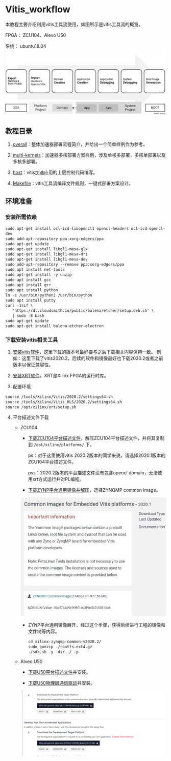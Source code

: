 # Vitis_workflow
本教程主要介绍利用vitis工具流使用，如图所示是vitis工具流的概览。

FPGA：  ZCU104、Alevo U50

系统：  ubuntu18.04

![图1 vitis工作流程](./img/vitis_workflow.image)

## 教程目录

1. [overall](./overall/README.md)：整体加速器部署流程简介，并给出一个简单样例作为参考。

2. [multi-kernels](./multi-kernels/README.md)：加速器多核部署方案样例，涉及单核多部署，多核单部署以及多核多部署。

3. [host](./host/README.md)：vitis加速应用的上层控制代码编写。

4. [Makefile](./Makefile/README.md)：vitis工具流编译文件规则，一键式部署方案设计。


## 环境准备

### 安装所需依赖
```
sudo apt-get install ocl-icd-libopencl1 opencl-headers ocl-icd-opencl-dev
sudo add-apt-repository ppa:xorg-edgers/ppa 
sudo apt-get update
sudo apt-get install libgl1-mesa-glx
sudo apt-get install libgl1-mesa-dri
sudo apt-get install libgl1-mesa-dev
sudo add-apt-repository --remove ppa:xorg-edgers/ppa
sudo apt install net-tools
sudo apt-get install -y unzip
sudo apt install gcc
sudo apt install g++
sudo apt install python
ln -s /usr/bin/python2 /usr/bin/python
sudo apt install putty
curl -1sLf \
   'https://dl.cloudsmith.io/public/balena/etcher/setup.deb.sh' \
   | sudo -E bash
sudo apt-get update
sudo apt-get install balena-etcher-electron
```
### 下载安装vitis相关工具

1. [安装vitis软件](https://www.xilinx.com/support/download/index.html/content/xilinx/en/downloadNav/vitis.html)，这里下载的版本号最好要与之后下载相关内容保持一致。
	例如：这里下载了vitis2020.2，后续的软件和镜像最好也下载2020.2或者之前版本以保证兼容性。

2. [安装XRT软件](https://www.xilinx.com/products/design-tools/vitis/xrt.html#gettingstarted)，XRT是Xilinx FPGA的运行时库。

3. 配置环境
```
source /tools/Xilinx/Vitis/2020.2/settings64.sh
source /tools/Xilinx/Vitis_HLS/2020.2/settings64.sh
source /opt/xilinx/xrt/setup.sh
```

4. 平台描述文件下载

    +   ZCU104

        - [下载ZCU104平台描述文件](https://www.xilinx.com/support/download/index.html/content/xilinx/en/downloadNav/embedded-platforms.html)，解压ZCU104平台描述文件，并将其复制到 `/opt/xilinx/platforms/` 下。

	        ps：对于这里使用vitis 2020.2版本的同学来说，请选择2020.1版本的ZCU104平台描述文件。

	        pss：2020.2版本的平台描述文件没有包含opencl domain，无法使用xrt方式运行并对PL编程。

        - [下载ZYNP平台通用镜像并解压](xilinx.com/support/download/index.html/content/xilinx/en/downloadNav/embedded-platforms/archive-vitis-embedded.html)，选择ZYNQMP common image。

        ![图2 ZYNP平台通用镜像](./img/common_image.jpg)

        - ZYNP平台通用镜像展开，经过这个步骤，获得后续进行工程的镜像和文件树等内容。
            ```
            cd xilinx-zynqmp-common-v2020.2/
            sudo gunzip ./rootfs.ext4.gz
            ./sdk.sh -y -dir ./ -p
            ```

    + Alveo U50

        - [下载U50平台描述文件](https://www.xilinx.com/products/boards-and-kits/alveo/u50.html#gettingStarted)并安装。

        - [下载U50物理层通信驱动](https://www.xilinx.com/products/boards-and-kits/alveo/u50.html#gettingStarted)并安装。

        ![图3 U50相关开发文件](./img/u50_platform.png)